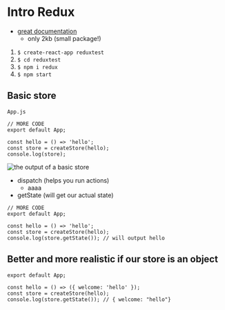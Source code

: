 # Intro Redux
* [great documentation](https://redux.js.org/)
    - only 2kb (small package!)

1. `$ create-react-app reduxtest`
2. `$ cd reduxtest`
3. `$ npm i redux`
4. `$ npm start`

## Basic store
`App.js`

```
// MORE CODE
export default App;

const hello = () => 'hello';
const store = createStore(hello);
console.log(store);
```

![the output of a basic store](https://i.imgur.com/XfGntG4.png)

* dispatch (helps you run actions)
    - aaaa
* getState (will get our actual state)

```
// MORE CODE
export default App;

const hello = () => 'hello';
const store = createStore(hello);
console.log(store.getState()); // will output hello
```

## Better and more realistic if our store is an object

```
export default App;

const hello = () => ({ welcome: 'hello' });
const store = createStore(hello);
console.log(store.getState()); // { welcome: "hello"}
```


